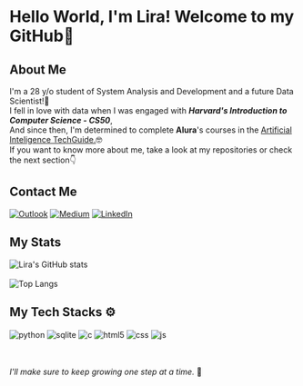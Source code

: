 # Hello World, I'm Lira! Welcome to my GitHub👋

## About Me
I'm a 28 y/o student of System Analysis and Development and a future Data Scientist!🚀 <br/>
I fell in love with data when I was engaged with ***Harvard's Introduction to Computer Science - CS50***,<br/>
And since then, I'm determined to complete **Alura**'s courses in the [Artificial Inteligence TechGuide.](https://techguide.sh/pt-BR/path/inteligencia-artificial/)🤓<br/>
If you want to know more about me, take a look at my repositories or check the next section👇

## Contact Me
[![Outlook](https://img.shields.io/badge/Microsoft_Outlook-0078D4?style=for-the-badge&logo=microsoft-outlook&logoColor=white)](mliradacosta@outlook.com)
[![Medium](https://img.shields.io/badge/Medium-12100E?style=for-the-badge&logo=medium.com/@mliradacosta&logoColor=white)](https://medium.com/@mliradacosta)
[![LinkedIn](https://img.shields.io/badge/LinkedIn-0077B5?style=for-the-badge&logo=linkedin.com/in/lirapro/&logoColor=white)](https://www.linkedin.com/in/lirapro/)
<br/>


## My Stats
![Lira's GitHub stats](https://github-readme-stats.vercel.app/api?username=Mlira05&show_icons=true&theme=radical) 
<br/>
<br/>
![Top Langs](https://github-readme-stats.vercel.app/api/top-langs/?username=Mlira05&hide_progress=true)
<br/>
## My Tech Stacks ⚙️

<div style="display: inline_block">
  <img align="center" alt="python" src="https://img.shields.io/badge/Python-14354C?style=for-the-badge&logo=python&logoColor=white" />
  <img align="center" alt="sqlite" src="https://img.shields.io/badge/SQLite-07405E?style=for-the-badge&logo=sqlite&logoColor=white" />
  <img align="center" alt="c" src="https://img.shields.io/badge/C-00599C?style=for-the-badge&logo=c&logoColor=white" />
  <img align="center" alt="html5" src="https://img.shields.io/badge/HTML5-E34F26?style=for-the-badge&logo=html5&logoColor=white" />
  <img align="center" alt="css" src="https://img.shields.io/badge/CSS3-1572B6?style=for-the-badge&logo=css3&logoColor=white" />
  <img align="center" alt="js" src="https://img.shields.io/badge/JavaScript-F7DF1E?style=for-the-badge&logo=javascript&logoColor=black" />
</div><br/>
<br/>

*I'll make sure to keep growing one step at a time.* 🙏
